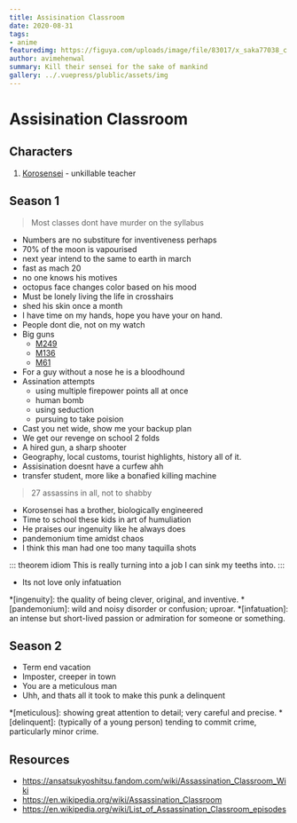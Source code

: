 ```yaml
---
title: Assisination Classroom
date: 2020-08-31
tags:
- anime
featuredimg: https://figuya.com/uploads/image/file/83017/x_saka77038_c.jpg
author: avimehenwal
summary: Kill their sensei for the sake of mankind
gallery: ../.vuepress/plublic/assets/img
---
```


# Assisination Classroom

## Characters

1. [Korosensei](https://ansatsukyoshitsu.fandom.com/wiki/Korosensei) - unkillable teacher


## Season 1

> Most classes dont have murder on the syllabus

* Numbers are no substiture for inventiveness perhaps
* 70% of the moon is vapourised
* next year intend to the same to earth in march
* fast as mach 20
* no one knows his motives
* octopus face changes color based on his mood
* Must be lonely living the life in crosshairs
* shed his skin once a month
* I have time on my hands, hope you have your on hand.
* People dont die, not on my watch
* Big guns
  * [M249](https://en.wikipedia.org/wiki/M249_light_machine_gun)
  * [M136](https://en.wikipedia.org/wiki/Minigun)
  * [M61](https://en.wikipedia.org/wiki/M61_Vulcan)
* For a guy without a nose he is a bloodhound
* Assination attempts
  * using multiple firepower points all at once
  * human bomb
  * using seduction
  * pursuing to take poision
* Cast you net wide, show me your backup plan
* We get our revenge on school 2 folds
* A hired gun, a sharp shooter
* Geography, local customs, tourist highlights, history all of it.
* Assisination doesnt have a curfew ahh
* transfer student, more like a bonafied killing machine

> 27 assassins in all, not to shabby

* Korosensei has a brother, biologically engineered
* Time to school these kids in art of humuliation
* He praises our ingenuity like he always does
* pandemonium time amidst chaos
* I think this man had one too many taquilla shots

::: theorem idiom
This is really turning into a job I can sink my teeths into.
:::

* Its not love only infatuation


*[ingenuity]: the quality of being clever, original, and inventive.
*[pandemonium]: wild and noisy disorder or confusion; uproar.
*[infatuation]: an intense but short-lived passion or admiration for someone or something.


## Season 2

* Term end vacation
* Imposter, creeper in town
* You are a meticulous man
* Uhh, and thats all it took to make this punk a delinquent


*[meticulous]: showing great attention to detail; very careful and precise.
*[delinquent]: (typically of a young person) tending to commit crime, particularly minor crime.



## Resources

* https://ansatsukyoshitsu.fandom.com/wiki/Assassination_Classroom_Wiki
* https://en.wikipedia.org/wiki/Assassination_Classroom
* https://en.wikipedia.org/wiki/List_of_Assassination_Classroom_episodes